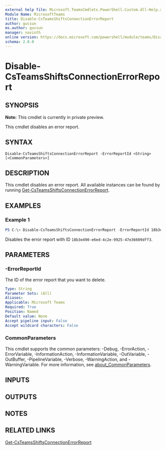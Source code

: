 ```yaml
---
external help file: Microsoft.TeamsCmdlets.PowerShell.Custom.dll-Help.xml
Module Name: MicrosoftTeams
title: Disable-CsTeamsShiftsConnectionErrorReport
author: gucsun
ms.author: gucsun
manager: navinth
online version: https://docs.microsoft.com/powershell/module/teams/Disable-csteamsshiftsconnectionerrorreport
schema: 2.0.0
---
```


# Disable-CsTeamsShiftsConnectionErrorReport

## SYNOPSIS

**Note:** This cmdlet is currently in private preview.

This cmdlet disables an error report.

## SYNTAX

```
Disable-CsTeamsShiftsConnectionErrorReport -ErrorReportId <String> [<CommonParameters>]
```

## DESCRIPTION

This cmdlet disables an error report. All available instances can be found by running [Get-CsTeamsShiftsConnectionErrorReport](Get-CsTeamsShiftsConnectionErrorReport.md).

## EXAMPLES

### Example 1
```powershell
PS C:\> Disable-CsTeamsShiftsConnectionErrorReport -ErrorReportId 18b3e490-e6ed-4c2e-9925-47e36609dff3
```

Disables the error report with ID `18b3e490-e6ed-4c2e-9925-47e36609dff3`.

## PARAMETERS

### -ErrorReportId

The ID of the error report that you want to delete.

```yaml
Type: String
Parameter Sets: (All)
Aliases:
Applicable: Microsoft Teams
Required: True
Position: Named
Default value: None
Accept pipeline input: False
Accept wildcard characters: False
```

### CommonParameters
This cmdlet supports the common parameters: -Debug, -ErrorAction, -ErrorVariable, -InformationAction, -InformationVariable, -OutVariable, -OutBuffer, -PipelineVariable, -Verbose, -WarningAction, and -WarningVariable. For more information, see [about_CommonParameters](https://go.microsoft.com/fwlink/?LinkID=113216).

## INPUTS

## OUTPUTS

## NOTES

## RELATED LINKS

[Get-CsTeamsShiftsConnectionErrorReport](Get-CsTeamsShiftsConnectionErrorReport.md)

